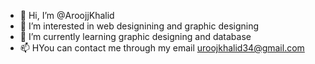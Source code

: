 - 👋 Hi, I’m @AroojjKhalid
- 👀 I’m interested in web designining and graphic designing
- 🌱 I’m currently learning graphic designing and database
- 📫 HYou can contact me through my email uroojkhalid34@gmail.com


